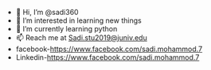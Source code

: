 - 👋 Hi, I’m @sadi360
- 👀 I’m interested in learning new things
- 🌱 I’m currently learning python
- 📫 Reach me at Sadi.stu2019@juniv.edu 
-   facebook-https://www.facebook.com/sadi.mohammod.7
-   Linkedin-https://www.facebook.com/sadi.mohammod.7

<!---
sadi360/sadi360 is a ✨ special ✨ repository because its `README.md` (this file) appears on your GitHub profile.
You can click the Preview link to take a look at your changes.
--->
